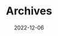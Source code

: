 ---
title: "Archives"
date: 2022-12-06
layout: "archives"
slug: "archives"
menu:
    main:
        weight: 2
        params: 
            icon: archives
---